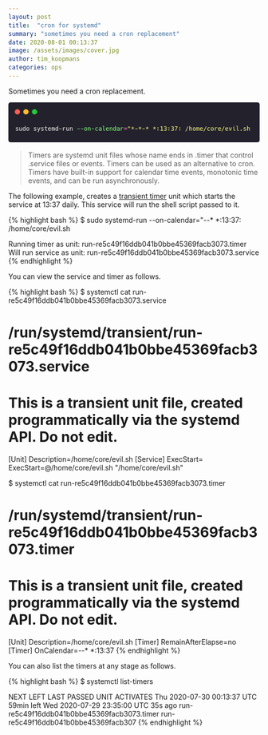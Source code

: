 ```yaml
---
layout: post
title:  "cron for systemd"
summary: "sometimes you need a cron replacement"
date: 2020-08-01 00:13:37
image: /assets/images/cover.jpg
author: tim_koopmans
categories: ops
---
```

Sometimes you need a cron replacement.

![systemd-run](/assets/images/2020-08-01-cron-for-systemd.png)

> Timers are systemd unit files whose name ends in .timer that control .service files or events. Timers can be used as an alternative to cron. Timers have built-in support for calendar time events, monotonic time events, and can be run asynchronously.

The following example, creates a [transient timer](https://wiki.archlinux.org/index.php/Systemd/Timers#Transient_.timer_units) unit which starts the service at 13:37 daily. This service will run the shell script passed to it.

{% highlight bash %}
$ sudo systemd-run --on-calendar="*-*-* *:13:37: /home/core/evil.sh

Running timer as unit: run-re5c49f16ddb041b0bbe45369facb3073.timer
Will run service as unit: run-re5c49f16ddb041b0bbe45369facb3073.service
{% endhighlight %}


You can view the service and timer as follows.

{% highlight bash %}
$ systemctl cat run-re5c49f16ddb041b0bbe45369facb3073.service
# /run/systemd/transient/run-re5c49f16ddb041b0bbe45369facb3073.service
# This is a transient unit file, created programmatically via the systemd API. Do not edit.
[Unit]
Description=/home/core/evil.sh
[Service]
ExecStart=
ExecStart=@/home/core/evil.sh "/home/core/evil.sh"

$ systemctl cat run-re5c49f16ddb041b0bbe45369facb3073.timer
# /run/systemd/transient/run-re5c49f16ddb041b0bbe45369facb3073.timer
# This is a transient unit file, created programmatically via the systemd API. Do not edit.
[Unit]
Description=/home/core/evil.sh
[Timer]
RemainAfterElapse=no
[Timer]
OnCalendar=*-*-* *:13:37
{% endhighlight %}

You can also list the timers at any stage as follows.

{% highlight bash %}
$ systemctl list-timers

NEXT                         LEFT       LAST                         PASSED  UNIT                                        ACTIVATES
Thu 2020-07-30 00:13:37 UTC  59min left Wed 2020-07-29 23:35:00 UTC  35s ago run-re5c49f16ddb041b0bbe45369facb3073.timer run-re5c49f16ddb041b0bbe45369facb307
{% endhighlight %}
